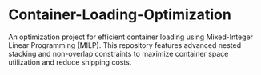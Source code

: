 # Container-Loading-Optimization
An optimization project for efficient container loading using Mixed-Integer Linear Programming (MILP). This repository features advanced nested stacking and non-overlap constraints to maximize container space utilization and reduce shipping costs.
